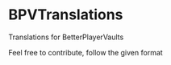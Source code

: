 # BPVTranslations
Translations for BetterPlayerVaults

Feel free to contribute, follow the given format